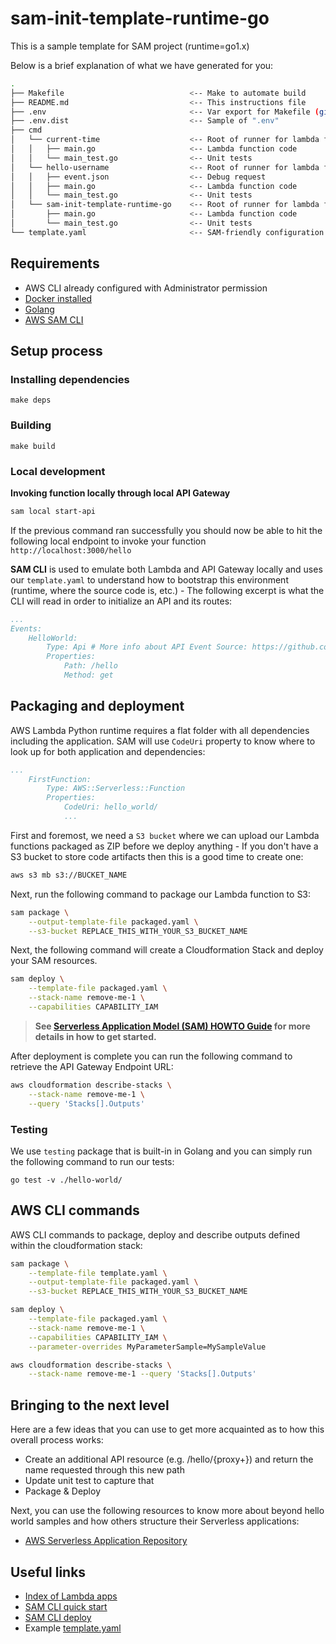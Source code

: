 # sam-init-template-runtime-go

This is a sample template for SAM project (runtime=go1.x)

Below is a brief explanation of what we have generated for you:

```bash
.
├── Makefile                            <-- Make to automate build
├── README.md                           <-- This instructions file
├── .env                                <-- Var export for Makefile (git ignored)
├── .env.dist                           <-- Sample of ".env"
├── cmd
│   └── current-time                    <-- Root of runner for lambda function
│   │   ├── main.go                     <-- Lambda function code
│   │   └── main_test.go                <-- Unit tests
│   └── hello-username                  <-- Root of runner for lambda function
│   │   ├── event.json                  <-- Debug request
│   │   ├── main.go                     <-- Lambda function code
│   │   └── main_test.go                <-- Unit tests
│   └── sam-init-template-runtime-go    <-- Root of runner for lambda function
│       ├── main.go                     <-- Lambda function code
│       └── main_test.go                <-- Unit tests
└── template.yaml                       <-- SAM-friendly configuration
```

## Requirements

* AWS CLI already configured with Administrator permission
* [Docker installed](https://www.docker.com/community-edition)
* [Golang](https://golang.org)
* [AWS SAM CLI](https://docs.aws.amazon.com/en_us/serverless-application-model/latest/developerguide/serverless-sam-cli-install.html)

## Setup process

### Installing dependencies

```shell
make deps
```

### Building

```shell
make build
```

### Local development

**Invoking function locally through local API Gateway**

```bash
sam local start-api
```

If the previous command ran successfully you should now be able to hit the following local endpoint to invoke your function `http://localhost:3000/hello`

**SAM CLI** is used to emulate both Lambda and API Gateway locally and uses our `template.yaml` to understand how to bootstrap this environment (runtime, where the source code is, etc.) - The following excerpt is what the CLI will read in order to initialize an API and its routes:

```yaml
...
Events:
    HelloWorld:
        Type: Api # More info about API Event Source: https://github.com/awslabs/serverless-application-model/blob/master/versions/2016-10-31.md#api
        Properties:
            Path: /hello
            Method: get
```

## Packaging and deployment

AWS Lambda Python runtime requires a flat folder with all dependencies including the application. SAM will use `CodeUri` property to know where to look up for both application and dependencies:

```yaml
...
    FirstFunction:
        Type: AWS::Serverless::Function
        Properties:
            CodeUri: hello_world/
            ...
```

First and foremost, we need a `S3 bucket` where we can upload our Lambda functions packaged as ZIP before we deploy anything - If you don't have a S3 bucket to store code artifacts then this is a good time to create one:

```bash
aws s3 mb s3://BUCKET_NAME
```

Next, run the following command to package our Lambda function to S3:

```bash
sam package \
    --output-template-file packaged.yaml \
    --s3-bucket REPLACE_THIS_WITH_YOUR_S3_BUCKET_NAME
```

Next, the following command will create a Cloudformation Stack and deploy your SAM resources.

```bash
sam deploy \
    --template-file packaged.yaml \
    --stack-name remove-me-1 \
    --capabilities CAPABILITY_IAM
```

> **See [Serverless Application Model (SAM) HOWTO Guide](https://github.com/awslabs/serverless-application-model/blob/master/HOWTO.md) for more details in how to get started.**

After deployment is complete you can run the following command to retrieve the API Gateway Endpoint URL:

```bash
aws cloudformation describe-stacks \
    --stack-name remove-me-1 \
    --query 'Stacks[].Outputs'
``` 

### Testing

We use `testing` package that is built-in in Golang and you can simply run the following command to run our tests:

```shell
go test -v ./hello-world/
```

## AWS CLI commands

AWS CLI commands to package, deploy and describe outputs defined within the cloudformation stack:

```bash
sam package \
    --template-file template.yaml \
    --output-template-file packaged.yaml \
    --s3-bucket REPLACE_THIS_WITH_YOUR_S3_BUCKET_NAME

sam deploy \
    --template-file packaged.yaml \
    --stack-name remove-me-1 \
    --capabilities CAPABILITY_IAM \
    --parameter-overrides MyParameterSample=MySampleValue

aws cloudformation describe-stacks \
    --stack-name remove-me-1 --query 'Stacks[].Outputs'
```

## Bringing to the next level

Here are a few ideas that you can use to get more acquainted as to how this overall process works:

* Create an additional API resource (e.g. /hello/{proxy+}) and return the name requested through this new path
* Update unit test to capture that
* Package & Deploy

Next, you can use the following resources to know more about beyond hello world samples and how others structure their Serverless applications:

* [AWS Serverless Application Repository](https://aws.amazon.com/serverless/serverlessrepo/)

## Useful links

* [Index of Lambda apps](https://docs.aws.amazon.com/en_us/lambda/latest/dg/deploying-lambda-apps.html)
* [SAM CLI quick start](https://docs.aws.amazon.com/en_us/serverless-application-model/latest/developerguide/serverless-quick-start.html)
* [SAM CLI deploy](https://docs.aws.amazon.com/en_us/serverless-application-model/latest/developerguide/serverless-deploying.html)
* Example [template.yaml](https://docs.aws.amazon.com/en_us/lambda/latest/dg/with-s3-example-use-app-spec.html)
